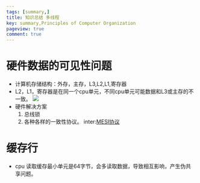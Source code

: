 ```yaml
---
tags: [summary,]
title: 知识总结 多线程
key: summary,Principles of Computer Organization
pageview: true
comment: true
---
```

# 硬件数据的可见性问题
+ 计算机存储结构：外存，主存，L3,L2,L1,寄存器
+ L2，L1，寄存器是在同一个cpu单元，不同cpu单元可能数据和L3或主存的不一致。
![](https://cdn.jsdelivr.net/gh/logosty/picture/img/1606210144283-1606210144251.png)
+ 硬件解决方案
    1. 总线锁
    2. 各种各样的一致性协议。 inter:[MESI协议](https://zh.wikipedia.org/wiki/MESI%E5%8D%8F%E8%AE%AE)

# 缓存行
+ cpu 读取缓存最小单元是64字节，会多读取数据，导致相互影响，产生伪共享问题。